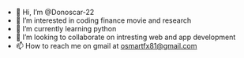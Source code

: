 - 👋 Hi, I’m @Donoscar-22
- 👀 I’m interested in coding finance movie and research 
- 🌱 I’m currently learning python
- 💞️ I’m looking to collaborate on intresting web and app development
- 📫 How to reach me on gmail at osmartfx81@gmail.com

<!---
Donoscar-22/Donoscar-22 is a ✨ special ✨ repository because its `README.md` (this file) appears on your GitHub profile.
You can click the Preview link to take a look at your changes.
--->

